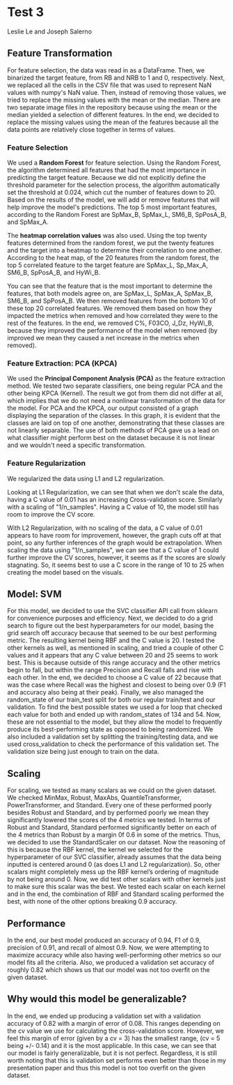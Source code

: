 # Test 3

Leslie Le and Joseph Salerno

## Feature Transformation
For feature selection, the data was read in as a DataFrame. Then, we binarized the target feature, from RB and NRB to 1 and 0, respectively. Next, we replaced all the cells in the CSV file that was used to represent NaN values with numpy's NaN value. Then, instead of removing those values, we tried to replace the missing values with the mean or the median. There are two separate image files in the repository because using the mean or the median yielded a selection of different features. In the end, we decided to replace the missing values using the mean of the features because all the data points are relatively close together in terms of values.

### Feature Selection
We used a **Random Forest** for feature selection. Using the Random Forest, the algorithm determined all features that had the most importance in predicting the target feature. Because we did not explicitly define the threshold parameter for the selection process, the algorithm automatically set the threshold at 0.024, which cut the number of features down to 20. Based on the results of the model, we will add or remove features that will help improve the model's predictions. The top 5 most important features, according to the Random Forest are SpMax_B, SpMax_L, SM6_B, SpPosA_B, and SpMax_A.

The **heatmap correlation values** was also used. Using the top twenty features determined from the random forest, we put the twenty features and the target into a heatmap to determine their correlation to one another. According to the heat map, of the 20 features from the random forest, the top 5 correlated feature to the target feature are SpMax_L, Sp_Max_A, SM6_B, SpPosA_B, and HyWi_B.

You can see that the feature that is the most important to determine the features, that both models agree on, are SpMax_L, SpMax_A, SpMax_B, SM6_B, and SpPosA_B. We then removed features from the bottom 10 of these top 20 correlated features. We removed them based on how they impacted the metrics when removed and how correlated they were to the rest of the features. In the end, we removed C%, F03CO, J_Dz, HyWi_B, because they improved the performance of the model when removed (by improved we mean they caused a net increase in the metrics when removed).

### Feature Extraction: PCA (KPCA)
We used the **Principal Component Analysis (PCA)** as the feature extraction method. We tested two separate classifiers, one being regular PCA and the other being KPCA (Kernel). The result we got from them did not differ at all, which implies that we do not need a nonlinear transformation of the data for the model. For PCA and the KPCA, our output consisted of a graph displaying the separation of the classes. In this graph, it is evident that the classes are laid on top of one another, demonstrating that these classes are not linearly separable. The use of both methods of PCA gave us a lead on what classifier might perform best on the dataset because it is not linear and we wouldn't need a specific transformation.

### Feature Regularization
We regularized the data using L1 and L2 regularization.

Looking at L1 Regularization, we can see that when we don't scale the data, having a C value of 0.01 has an increasing Cross-validation score. Similarly with a scaling of "1/n_samples". Having a C value of 10, the model still has room to improve the CV score.

With L2 Regularization, with no scaling of the data, a C value of 0.01 appears to have room for improvement, however, the graph cuts off at that point, so any further inferences of the graph would be extrapolation. When scaling the data using "1/n_samples", we can see that a C value of 1 could further improve the CV scores, however, it seems as if the scores are slowly stagnating. So, it seems best to use a C score in the range of 10 to 25 when creating the model based on the visuals.

## Model: SVM
For this model, we decided to use the SVC classifier API call from sklearn for convenience purposes and efficiency. Next, we decided to do a grid search to figure out the best hyperparameters for our model, basing the grid search off accuracy because that seemed to be our best performing metric. The resulting kernel being RBF and the C value is 20. I tested the other kernels as well, as mentioned in scaling, and tried a couple of other C values and it appears that any C value between 20 and 25 seems to work best. This is because outside of this range accuracy and the other metrics begin to fall, but within the range Precision and Recall falls and rise with each other. In the end, we decided to choose a C value of 22 because that was the case where Recall was the highest and closest to being over 0.9 (F1 and accuracy also being at their peak).  Finally, we also managed the random_state of our train_test split for both our regular train/test and our validation. To find the best possible states we used a for loop that checked each value for both and ended up with random_states of 134 and 54. Now, these are not essential to the model, but they allow the model to frequently produce its best-performing state as opposed to being randomized. We also included a validation set by splitting the training/testing data, and we used cross_validation to check the performance of this validation set. The validation size being just enough to train on the data.

## Scaling
For scaling, we tested as many scalars as we could on the given dataset. We checked MinMax, Robust, MaxAbs, QuantileTransformer, PowerTransformer, and Standard. Every one of these performed poorly besides Robust and Standard, and by performed poorly we mean they significantly lowered the scores of the 4 metrics we tested. In terms of Robust and Standard, Standard performed significantly better on each of the 4 metrics than Robust by a margin 0f 0.6 in some of the metrics. Thus, we decided to use the StandardScaler on our dataset. Now the reasoning of this is because the RBF kernel, the kernel we selected for the hyperparameter of our SVC classifier, already assumes that the data being inputted is centered around 0 (as does L1 and L2 regularization). So, other scalars might completely mess up the RBF kernel’s ordering of magnitude by not being around 0. Now, we did test other scalars with other kernels just to make sure this scalar was the best. We tested each scalar on each kernel and in the end, the combination of RBF and Standard scaling performed the best, with none of the other options breaking 0.9 accuracy. 

## Performance
In the end, our best model produced an accuracy of 0.94, F1 of 0.9, precision of 0.91, and recall of almost 0.9. Now, we were attempting to maximize accuracy while also having well-performing other metrics so our model fits all the criteria. Also, we produced a validation set accuracy of roughly 0.82 which shows us that our model was not too overfit on the given dataset.

## Why would this model be generalizable?
In the end, we ended up producing a validation set with a validation accuracy of 0.82 with a margin of error of 0.08. This ranges depending on the cv value we use for calculating the cross-validation score. However, we feel this margin of error (given by a cv = 3) has the smallest range, (cv = 5 being +/- 0.14) and it is the most applicable. In this case, we can see that our model is fairly generalizable, but it is not perfect. Regardless, it is still worth noting that this is validation set performs even better than those in my presentation paper and thus this model is not too overfit on the given dataset. 

